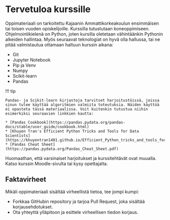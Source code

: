 # Tervetuloa kurssille

Oppimateriaali on tarkoitettu Kajaanin Ammattikorkeakoulun ensimmäisen tai toisen vuoden opiskelijoille. Kurssilla tutustutaan koneoppimiseen. Ohjelmointikielenä on Python, joten kursilla oletetaan vähintäänkin Pythonin alkeiden hallintaa. Myös seuraavat teknologiat on hyvä olla hallussa, tai ne pitää valmistautua ottamaan haltuun kurssin aikana:

* Git
* Jupyter Notebook
* Pip ja Venv
* Numpy
* Scikit-learn
* Pandas

!!! tip

    Pandas- ja Scikit-learn kirjastoja tarvitset harjoitustöissä, joissa sinun tulee käyttää algoritmien valmiita toteutuksia. Näiden käyttöä ei opasteta tässä materiaalissa. Voit kuitenkin tutustua niihin esimerkiksi seuraavien linkkien kautta:

    * [Pandas Cookbook](https://pandas.pydata.org/pandas-docs/stable/user_guide/cookbook.html)
    * [Khuyen Tran's Efficient Python Tricks and Tools for Data Scientists](https://khuyentran1401.github.io/Efficient_Python_tricks_and_tools_for_data_scientists/)
    * [Pandas Cheat Sheet](https://pandas.pydata.org/Pandas_Cheat_Sheet.pdf)

Huomaathan, että varsinaiset harjoitukset ja kurssitehtävät ovat muualla. Katso kurssin Moodle-sivulta tai kysy opettajalta.

## Faktavirheet
Mikäli oppimateriaali sisältää virheellistä tietoa, tee jompi kumpi:

* Forkkaa GitHubin repository ja tarjoa Pull Request, joka sisältää korjausehdotukset.
* Ota yhteyttä ylläpitoon ja esittele virheellisen tiedon korjaus.